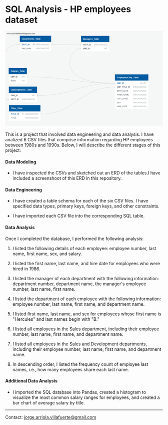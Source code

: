 # SQL Analysis - HP employees dataset

![Screenshot](HP_Employees_Analysis/1.ERD_QuickDBD_export.png)

This is a project that involved data engineering and data analysis. I have analized 6 CSV files that comprise information regarding HP employees between 1980s and 1990s. Below, I will describe the different stages of this project: 

#### Data Modeling

* I have inspected the CSVs and sketched out an ERD of the tables.I have included a screenshoot of this ERD in this repository.

#### Data Engineering

* I have created a table schema for each of the six CSV files. I have specified data types, primary keys, foreign keys, and other constraints.

* I have imported each CSV file into the corresponding SQL table.

#### Data Analysis

Once I completed the database, I performed the following analysis:

1. I listed the following details of each employee: employee number, last name, first name, sex, and salary.

2. I listed the first name, last name, and hire date for employees who were hired in 1986.

3. I listed the manager of each department with the following information: department number, department name, the manager's employee number, last name, first name.

4. I listed the department of each employee with the following information: employee number, last name, first name, and department name.

5. I listed first name, last name, and sex for employees whose first name is "Hercules" and last names begin with "B."

6. I listed all employees in the Sales department, including their employee number, last name, first name, and department name.

7. I listed all employees in the Sales and Development departments, including their employee number, last name, first name, and department name.

8. In descending order, I listed the frequency count of employee last names, i.e., how many employees share each last name.

#### Additional Data Analysis

* I imported the SQL database into Pandas, created a histogram to visualize the most common salary ranges for employees, and created a bar chart of average salary by title.

------

Contact: jorge.arriola.villafuerte@gmail.com

